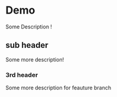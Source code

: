 # Demo

Some Description !

## sub header

Some more description!

### 3rd header

Some more description for feauture branch
